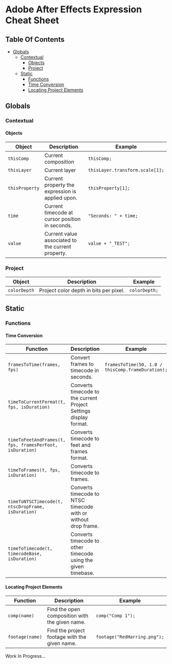 # Adobe After Effects Expression Cheat Sheet

## Table Of Contents
 - [Globals](#globals)
   - [Contextual](#contextual)
     - [Objects](#objects)
     - [Project](#project)
   - [Static](#static)
     - [Functions](#functions)
      - [Time Conversion](#time-conversion)
      - [Locating Project Elements](#locating-project-elements)


## Globals

### Contextual

#### Objects
Object | Description | Example
------ | ----------- | -------
`thisComp` | Current composition | ```thisComp;```
`thisLayer` | Current layer | ```thisLayer.transform.scale[1];```
`thisProperty` | Current property the expression is applied upon. | ```thisProperty[1];```
`time` | Current timecode at cursor position in seconds. | ```"Seconds: " + time;```
`value` | Current value associated to the current property. | ```value + "_TEST";```

### Project
Object | Description | Example
------ | ----------- | -------
`colorDepth` | Project color depth in bits per pixel. | ```colorDepth;```

## Static

### Functions

#### Time Conversion

Function | Description | Example
-------- | ----------- | -------
`framesToTime(frames, fps)` | Convert frames to timecode in seconds. | ```framesToTime(50, 1.0 / thisComp.frameDuration);```
`timeToCurrentFormat(t, fps, isDuration)` | Converts timecode to the current Project Settings display format. | |
`timeToFeetAndFrames(t, fps, framesPerFoot, isDuration)` | Converts timecode to feet and frames format. | |
`timeToFrames(t, fps, isDuration)` | Converts timecode to frames. | |
`timeToNTSCTimecode(t, ntscDropFrame, isDuration)` | Converts timecode to NTSC timecode with or without drop frame. | |
`timeToTimecode(t, timecodeBase, isDuration)` | Converts timecode to other timecode using the given timebase. | |

#### Locating Project Elements

Function | Description | Example
-------- | ----------- | -------
`comp(name)` | Find the open composition with the given name. | ```comp("Comp 1");```
`footage(name)` | Find the project footage with the given name. | ```footage("RedHarring.png");```

Work In Progress...